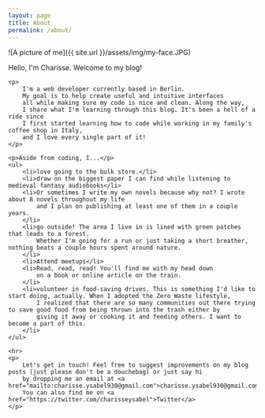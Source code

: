 ```yaml
---
layout: page
title: About
permalink: /about/
---
```

![A picture of me]({{ site.url }}/assets/img/my-face.JPG)

<div class="post-width">
    <p>Hello, I'm Charisse. Welcome to my blog!</p>

    <p>
        I'm a web developer currently based in Berlin.
        My goal is to help create useful and intuitive interfaces
        all while making sure my code is nice and clean. Along the way,
        I share what I'm learning through this blog. It's been a hell of a ride since
        I first started learning how to code while working in my family's coffee shop in Italy,
        and I love every single part of it!
    </p>

    <p>Aside from coding, I...</p>
    <ul>
        <li>love going to the bulk store.</li>
        <li>draw on the biggest paper I can find while listening to medieval fantasy audiobooks</li>
        <li>Or sometimes I write my own novels because why not? I wrote about 8 novels throughout my life
            and I plan on publishing at least one of them in a couple years.
        </li>
        <li>go outside! The area I live in is lined with green patches that leads to a forest.
            Whether I'm going for a run or just taking a short breather, nothing beats a couple hours spent around nature.
        </li>
        <li>Attend meetups</li>
        <li>Read, read, read! You'll find me with my head down
            on a book or online article on the train.
        </li>
        <li>volunteer in food-saving drives. This is something I'd like to start doing, actually. When I adopted the Zero Waste lifestyle,
            I realized that there are so many communities out there trying to save good food from being thrown into the trash either by
            giving it away or cooking it and feeding others. I want to become a part of this.
        </li>
    </ul>

    <hr>
    <p>
        Let's get in touch! Feel free to suggest improvements on my blog posts (just please don't be a douchebag) or just say hi
        by dropping me an email at <a href="mailto:charisse.ysabel930@gmail.com">charisse.ysabel930@gmail.com</a>.
        You can also find me on <a href="https://twitter.com/charisseysabel">Twitter</a>
    </p>

</div>

